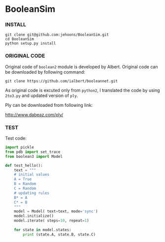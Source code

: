 # BooleanSim

### INSTALL 
```
git clone git@github.com:jehoons/BooleanSim.git
cd BooleanSim 
python setup.py install 
```

### ORIGINAL CODE
Original code of `boolean2` module is developed by Albert. Original code can be downloaded by following command:

```
git clone https://github.com/ialbert/booleannet.git
```

As original code is excuted only from `python2`, I translated the code by using `2to3.py` and updated version of `ply`. 

Ply can be downloaded from following link:

http://www.dabeaz.com/ply/

### TEST

Test code: 
```python
import pickle 
from pdb import set_trace
from boolean3 import Model

def test_hello():
    text = """
    # initial values
    A = True
    B = Random
    C = Random
    # updating rules
    B* = A
    C* = B
    """
    model = Model( text=text, mode='sync')
    model.initialize()
    model.iterate( steps=10, repeat=1)
    
    for state in model.states:
        print (state.A, state.B, state.C)
```
